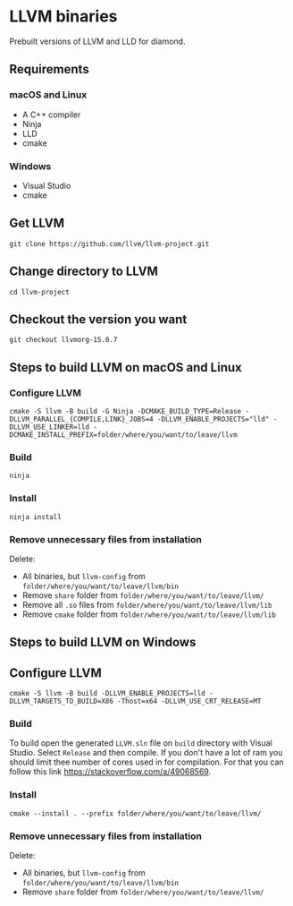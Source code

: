 # LLVM binaries
Prebuilt versions of LLVM and LLD for diamond.

## Requirements

### macOS and Linux
- A C++ compiler
- Ninja
- LLD
- cmake

### Windows
- Visual Studio
- cmake

## Get LLVM
```
git clone https://github.com/llvm/llvm-project.git
```

## Change directory to LLVM
```
cd llvm-project
```

## Checkout the version you want
```
git checkout llvmorg-15.0.7
```
## Steps to build LLVM on macOS and Linux

### Configure LLVM
```
cmake -S llvm -B build -G Ninja -DCMAKE_BUILD_TYPE=Release -DLLVM_PARALLEL_{COMPILE,LINK}_JOBS=4 -DLLVM_ENABLE_PROJECTS="lld" -DLLVM_USE_LINKER=lld -DCMAKE_INSTALL_PREFIX=folder/where/you/want/to/leave/llvm
```

### Build
```
ninja
```

### Install
```
ninja install
```

### Remove unnecessary files from installation

Delete:
- All binaries, but `llvm-config` from `folder/where/you/want/to/leave/llvm/bin`
- Remove `share` folder from `folder/where/you/want/to/leave/llvm/`
- Remove all `.so` files from `folder/where/you/want/to/leave/llvm/lib`
- Remove `cmake` folder from `folder/where/you/want/to/leave/llvm/lib`

## Steps to build LLVM on Windows

## Configure LLVM

```
cmake -S llvm -B build -DLLVM_ENABLE_PROJECTS=lld -DLLVM_TARGETS_TO_BUILD=X86 -Thost=x64 -DLLVM_USE_CRT_RELEASE=MT
```

### Build

To build open the generated `LLVM.sln` file on `build` directory with Visual Studio. Select `Release` and then compile. If you don't have a lot of ram you should limit thee number of cores used in for compilation. For that you can follow this link https://stackoverflow.com/a/49068569.

### Install
```
cmake --install . --prefix folder/where/you/want/to/leave/llvm/
```

### Remove unnecessary files from installation
Delete:
- All binaries, but `llvm-config` from `folder/where/you/want/to/leave/llvm/bin`
- Remove `share` folder from `folder/where/you/want/to/leave/llvm/`
